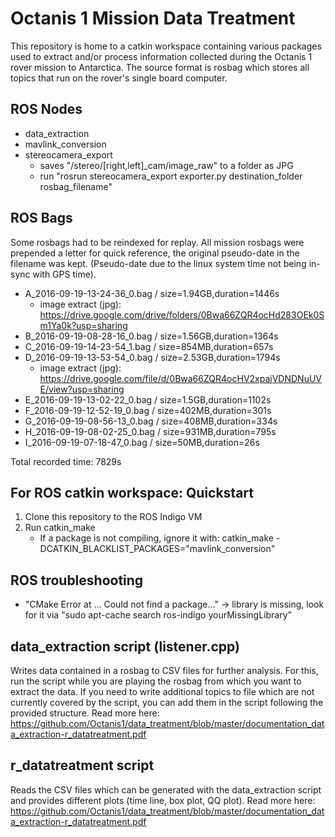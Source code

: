 # Octanis 1 Mission Data Treatment

This repository is home to a catkin workspace containing various packages used to extract and/or process information collected during the Octanis 1 rover mission to Antarctica. The source format is rosbag which stores all topics that run on the rover's single board computer.

## ROS Nodes
  * data_extraction
  * mavlink_conversion
  * stereocamera_export
    * saves "/stereo/[right,left]_cam/image_raw" to a folder as JPG
    * run "rosrun stereocamera_export exporter.py destination_folder rosbag_filename"


## ROS Bags

Some rosbags had to be reindexed for replay. All mission rosbags were prepended a letter for quick reference, the original pseudo-date in the filename was kept. (Pseudo-date due to the linux system time not being in-sync with GPS time).

  * A_2016-09-19-13-24-36_0.bag / size=1.94GB,duration=1446s
    * image extract (jpg): https://drive.google.com/drive/folders/0Bwa66ZQR4ocHd283OEk0Sm1Ya0k?usp=sharing
  * B_2016-09-19-08-28-16_0.bag / size=1.56GB,duration=1364s
  * C_2016-09-19-14-23-54_1.bag / size=854MB,duration=657s
  * D_2016-09-19-13-53-54_0.bag / size=2.53GB,duration=1794s
    * image extract (jpg): https://drive.google.com/file/d/0Bwa66ZQR4ocHV2xpajVDNDNuUVE/view?usp=sharing
  * E_2016-09-19-13-02-22_0.bag / size=1.5GB,duration=1102s
  * F_2016-09-19-12-52-19_0.bag / size=402MB,duration=301s
  * G_2016-09-19-08-56-13_0.bag / size=408MB,duration=334s
  * H_2016-09-19-08-02-25_0.bag / size=931MB,duration=795s
  * I_2016-09-19-07-18-47_0.bag / size=50MB,duration=26s 

Total recorded time: 7829s


## For ROS catkin workspace: Quickstart
  1. Clone this repository to the ROS Indigo VM
  2. Run catkin_make
     * If a package is not compiling, ignore it with: catkin_make -DCATKIN_BLACKLIST_PACKAGES="mavlink_conversion"

## ROS troubleshooting 
  * "CMake Error at ... Could not find a package..." -> library is missing, look for it via "sudo apt-cache search ros-indigo yourMissingLibrary"
  
  
## data_extraction script (listener.cpp)

Writes data contained in a rosbag to CSV files for further analysis. For this, run the script while you are playing the rosbag from which you want to extract the data. If you need to write additional topics to file which are not currently covered by the script, you can add them in the script following the provided structure. 
Read more here: https://github.com/Octanis1/data_treatment/blob/master/documentation_data_extraction-r_datatreatment.pdf

## r_datatreatment script

Reads the CSV files which can be generated with the data_extraction script and provides different plots (time line, box plot, QQ plot).
Read more here: https://github.com/Octanis1/data_treatment/blob/master/documentation_data_extraction-r_datatreatment.pdf
